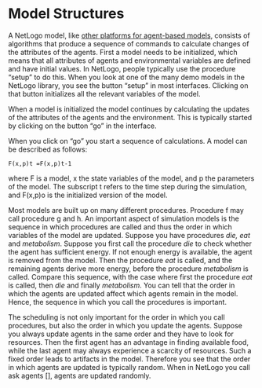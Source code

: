 # Model Structures
A NetLogo model, like [other platforms for agent-based models](http://en.wikipedia.org/wiki/Comparison_of_agent-based_modeling_software), consists of algorithms that produce a sequence of commands to calculate changes of the attributes of the agents. First a model needs to be initialized, which means that all attributes of agents and environmental variables are defined and have initial values. In NetLogo, people typically use the procedure “setup” to do this. When you look at one of the many demo models in the NetLogo library, you see the button “setup” in most interfaces. Clicking on that button initializes all the relevant variables of the model.

When a model is initialized the model continues by calculating the updates of the attributes of the agents and the environment. This is typically started by clicking on the button “go” in the interface.

When you click on “go” you start a sequence of calculations. A model can be described as follows:
```
F(x,p)t =F(x,p)t-1
```

where F is a model, x the state variables of the model, and p the parameters of the model. The subscript t refers to the time step during the simulation, and F(x,p)o is the initialized version of the model.

Most models are built up on many different procedures. Procedure f may call procedure g and h. An important aspect of simulation models is the sequence in which procedures are called and thus the order in which variables of the model are updated. Suppose you have procedures *die, eat* and *metabolism*. Suppose you first call the procedure *die* to check whether the agent has sufficient energy. If not enough energy is available, the agent is removed from the model. Then the procedure *eat* is called, and the remaining agents derive more energy, before the procedure *metabolism* is called. Compare this sequence, with the case where first the procedure *eat* is called, then *die* and finally *metabolism*. You can tell that the order in which the agents are updated affect which agents remain in the model. Hence, the sequence in which you call the procedures is important.


The scheduling is not only important for the order in which you call procedures, but also the order in which you update the agents. Suppose you always update agents in the same order and they have to look for resources. Then the first agent has an advantage in finding available food, while the last agent may always experience a scarcity of resources. Such a fixed order leads to artifacts in the model. Therefore you see that the order in which agents are updated is typically random. When in NetLogo you call ask agents [], agents are updated randomly.
